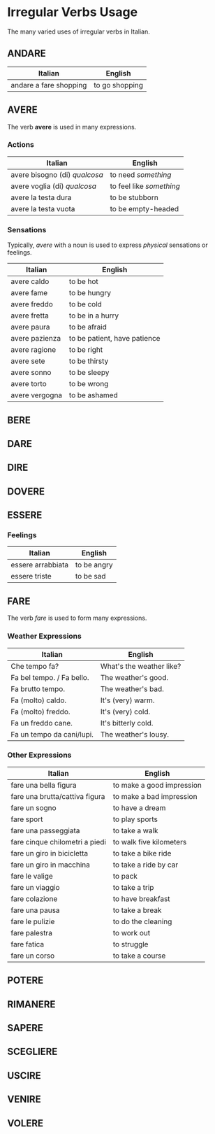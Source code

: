 # Irregular Verbs Usage

The many varied uses of irregular verbs in Italian.

## ANDARE

| Italian                | English        |
|------------------------|----------------|
| andare a fare shopping | to go shopping |

## AVERE

The verb **avere** is used in many expressions.

### Actions

| Italian                       | English                  |
|-------------------------------|--------------------------|
| avere bisogno (di) *qualcosa* | to need *something*      |
| avere voglia (di) *qualcosa*  | to feel like *something* |
| avere la testa dura           | to be stubborn           |
| avere la testa vuota          | to be empty-headed       |

### Sensations

Typically, _avere_ with a noun is used to express _physical_ sensations or feelings.

| Italian        | English                      |
|----------------|------------------------------|
| avere caldo    | to be hot                    |
| avere fame     | to be hungry                 |
| avere freddo   | to be cold                   |
| avere fretta   | to be in a hurry             |
| avere paura    | to be afraid                 |
| avere pazienza | to be patient, have patience |
| avere ragione  | to be right                  |
| avere sete     | to be thirsty                |
| avere sonno    | to be sleepy                 |
| avere torto    | to be wrong                  |
| avere vergogna | to be ashamed                |

## BERE

## DARE

## DIRE

## DOVERE

## ESSERE

### Feelings

| Italian           | English     |
|-------------------|-------------|
| essere arrabbiata | to be angry |
| essere triste     | to be sad   |

## FARE

The verb _fare_ is used to form many expressions.

### Weather Expressions

| Italian                   | English                  |
|---------------------------|--------------------------|
| Che tempo fa?             | What's the weather like? |
| Fa bel tempo. / Fa bello. | The weather's good.      |
| Fa brutto tempo.          | The weather's bad.       |
| Fa (molto) caldo.         | It's (very) warm.        |
| Fa (molto) freddo.        | It's (very) cold.        |
| Fa un freddo cane.        | It's bitterly cold.      |
| Fa un tempo da cani/lupi. | The weather's lousy.     |

### Other Expressions

| Italian                        | English                   |
|--------------------------------|---------------------------|
| fare una bella figura          | to make a good impression |
| fare una brutta/cattiva figura | to make a bad impression  |
| fare un sogno                  | to have a dream           |
| fare sport                     | to play sports            |
| fare una passeggiata           | to take a walk            |
| fare cinque chilometri a piedi | to walk five kilometers   |
| fare un giro in bicicletta     | to take a bike ride       |
| fare un giro in macchina       | to take a ride by car     |
| fare le valige                 | to pack                   |
| fare un viaggio                | to take a trip            |
| fare colazione                 | to have breakfast         |
| fare una pausa                 | to take a break           |
| fare le pulizie                | to do the cleaning        |
| fare palestra                  | to work out               |
| fare fatica                    | to struggle               |
| fare un corso                  | to take a course          |

## POTERE

## RIMANERE

## SAPERE

## SCEGLIERE

## USCIRE

## VENIRE

## VOLERE

